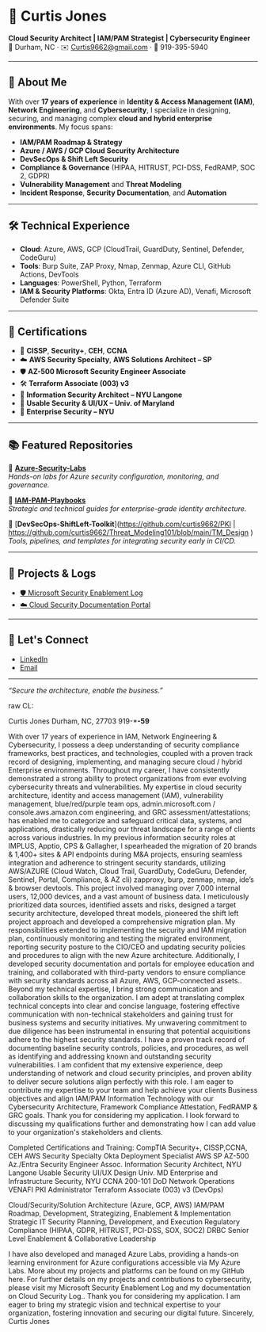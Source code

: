 # 👋 Curtis Jones  
**Cloud Security Architect | IAM/PAM Strategist | Cybersecurity Engineer**  
📍 Durham, NC · ✉️ Curtis9662@gmail.com · 📱 919-395-5940  

---

## 🔐 About Me

With over **17 years of experience** in **Identity & Access Management (IAM)**, **Network Engineering**, and **Cybersecurity**, I specialize in designing, securing, and managing complex **cloud and hybrid enterprise environments**. My focus spans:

- **IAM/PAM Roadmap & Strategy**
- **Azure / AWS / GCP Cloud Security Architecture**
- **DevSecOps & Shift Left Security**
- **Compliance & Governance** (HIPAA, HITRUST, PCI-DSS, FedRAMP, SOC 2, GDPR)
- **Vulnerability Management** and **Threat Modeling**
- **Incident Response**, **Security Documentation**, and **Automation**

---

## 🛠️ Technical Experience

- **Cloud**: Azure, AWS, GCP (CloudTrail, GuardDuty, Sentinel, Defender, CodeGuru)
- **Tools**: Burp Suite, ZAP Proxy, Nmap, Zenmap, Azure CLI, GitHub Actions, DevTools
- **Languages**: PowerShell, Python, Terraform
- **IAM & Security Platforms**: Okta, Entra ID (Azure AD), Venafi, Microsoft Defender Suite

---

## 🧠 Certifications

- 📜 **CISSP**, **Security+**, **CEH**, **CCNA**
- ☁️ **AWS Security Specialty**, **AWS Solutions Architect – SP**
- 🛡 **AZ-500 Microsoft Security Engineer Associate**
- 🛠 **Terraform Associate (003) v3**
- 🧬 **Information Security Architect – NYU Langone**
- 📐 **Usable Security & UI/UX – Univ. of Maryland**
- 🏥 **Enterprise Security – NYU**

---

## 📚 Featured Repositories

🔹 [**Azure-Security-Labs**](https://github.com/curtis9662/Lab_Ins)  
_Hands-on labs for Azure security configuration, monitoring, and governance._

🔹 [**IAM-PAM-Playbooks**](https://github.com/curtis9662/AAD)  
_Strategic and technical guides for enterprise-grade identity architecture._

🔹 [**DevSecOps-ShiftLeft-Toolkit**](https://github.com/curtis9662/PKI  | https://github.com/curtis9662/Threat_Modeling101/blob/main/TM_Design  )  
_Tools, pipelines, and templates for integrating security early in CI/CD._

---

## 📄 Projects & Logs

- [🛡 Microsoft Security Enablement Log](https://yourwebsite.com/security-log)  
- [☁️ Cloud Security Documentation Portal](https://yourwebsite.com/cloud-docs)

---

## 🤝 Let's Connect

- [LinkedIn](https://www.linkedin.com/in/cloudsolarch/)
- [Email](mailto:help@blactec.biz)

---

_“Secure the architecture, enable the business.”_

raw CL:

Curtis Jones
Durham, NC, 27703
919-***-59**


With over 17 years of experience in IAM, Network Engineering & Cybersecurity, I possess a deep understanding of security compliance frameworks, best practices, and technologies, coupled with a proven track record of designing, implementing, and managing secure cloud / hybrid Enterprise environments. Throughout my career, I have consistently demonstrated a strong ability to protect organizations from ever evolving cybersecurity threats and vulnerabilities. 
My expertise in cloud security architecture, identity and access management (IAM), vulnerability management, blue/red/purple team ops, admin.microsoft.com / console.aws.amazon.com engineering, and GRC assessment/attestations; has enabled me to categorize and safeguard critical data, systems, and applications, drastically reducing our threat landscape for a range of clients across various industries. In my previous information security roles at IMPLUS, Apptio, CPS & Gallagher, I spearheaded the migration of 20 brands & 1,400+ sites & API endpoints during M&A projects, ensuring seamless integration and adherence to stringent security standards, utilizing AWS/AZURE (Cloud Watch, Cloud Trail, GuardDuty, CodeGuru, Defender, Sentinel, Portal, Compliance, & AZ cli) zapproxy, burp, zenmap, nmap, ide’s & browser devtools. This project involved managing over 7,000 internal users, 12,000 devices, and a vast amount of business data. 
I meticulously prioritized data sources, identified assets and risks, designed a target security architecture, developed threat models, pioneered the shift left project approach and developed a comprehensive migration plan. My responsibilities extended to implementing the security and IAM migration plan, continuously monitoring and testing the migrated environment, reporting security posture to the CIO/CEO and updating security policies and procedures to align with the new Azure architecture. 
Additionally, I developed security documentation and portals for employee education and training, and collaborated with third-party vendors to ensure compliance with security standards across all Azure, AWS, GCP-connected assets.. Beyond my technical expertise, I bring strong communication and collaboration skills to the organization.
 I am adept at translating complex technical concepts into clear and concise language, fostering effective communication with non-technical stakeholders and gaining trust for business systems and security initiatives. My unwavering commitment to due diligence has been instrumental in ensuring that potential acquisitions adhere to the highest security standards. I have a proven track record of documenting baseline security controls, policies, and procedures, as well as identifying and addressing known and outstanding security vulnerabilities. 
I am confident that my extensive experience, deep understanding of network and cloud security principles, and proven ability to deliver secure solutions align perfectly with this role. I am eager to contribute my expertise to your team and help achieve your clients Business objectives and align IAM/PAM Information Technology with our Cybersecurity Architecture, Framework Compliance Attestation, FedRAMP & GRC goals. 
Thank you for considering my application. I look forward to discussing my qualifications further and demonstrating how I can add value to your organization's stakeholders and clients.



Completed Certifications and Training:
CompTIA Security+, CISSP,CCNA, CEH
AWS Security Specialty
Okta Deployment Specialist
AWS SP
AZ-500 Az./Entra Security Engineer Assoc.
Information Security Architect, NYU Langone
Usable Security UI/UX Design Univ. MD
Enterprise and Infrastructure Security, NYU
CCNA 200-101 DoD Network Operations
VENAFI PKI Administrator
Terraform Associate (003) v3 (DevOps)

Cloud/Security/Solution Architecture (Azure, GCP, AWS)
IAM/PAM Roadmap, Development, Strategizing, Enablement & Implementation
Strategic IT Security Planning, Development, and Execution
Regulatory Compliance (HIPAA, GDPR, HITRUST, PCI-DSS, SOX, SOC2)
DRBC
Senior Level Enablement & Collaborative Leadership

I have also developed and managed Azure Labs, providing a hands-on learning environment for Azure configurations accessible via My Azure Labs. More about my projects and platforms can be found on my GitHub here.
For further details on my projects and contributions to cybersecurity, please visit my Microsoft Security Enablement Log and my documentation on Cloud Security Log..
Thank you for considering my application. I am eager to bring my strategic vision and technical expertise to your organization, fostering innovation and securing our digital future.
Sincerely,
Curtis Jones

